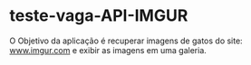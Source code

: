 # teste-vaga-API-IMGUR
O Objetivo da aplicação é recuperar imagens de gatos do site: www.imgur.com e exibir as imagens em uma galeria.

